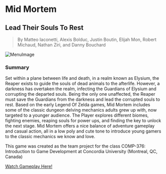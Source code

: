 # Mid Mortem
## Lead Their Souls To Rest
> By Matteo Iaconetti, Alexis Bolduc, Justin Boutin, Elijah Mon, Robert Michaud, Nathan Ziri, and Danny Bouchard


![MenuImage](https://github.com/PipeFlowWizard/COMP-376_Project/blob/main/Mid-Mortem_Main_Menu.png)

### Summary

Set within a plane between life and death, in a realm known as Elysium, the Reaper exists to guide the souls of dead animals to the afterlife. However, a darkness has overtaken the realm, infecting the Guardians of Elysium and corrupting the departed souls. Being the only one unaffected, the Reaper must save the Guardians from the darkness and lead the corrupted souls to rest. Based on the early Legend Of Zelda games, Mid Mortem includes some of the classic dungeon delving mechanics adults grew up with, now targeted to a younger audience. The Player explores different biomes, fighting enemies, reaping souls for power ups, and finding the key to unlock the next stage. Mid Mortem offers a nice balance of adventure gameplay and casual action, all in a low poly and cute tone to introduce young gamers to the classic mechanics we know and love. 

This game was created as the team project for the class COMP-376: Introduction to Game Development at Concordia University (Montreal, QC, Canada)
 
[Watch Gameplay Here!](https://www.youtube.com/watch?v=l3-DohxcI0E)

